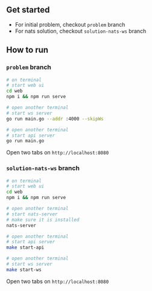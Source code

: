 ## Get started

- For initial problem, checkout `problem` branch
- For nats solution, checkout `solution-nats-ws` branch


## How to run
### `problem` branch
```bash
# on terminal
# start web ui
cd web
npm i && npm run serve

# open another terminal
# start ws server
go run main.go --addr :4000 --skipWs

# open another terminal
# start api server
go run main.go
```
Open two tabs on `http://localhost:8080`

### `solution-nats-ws` branch
```bash
# on terminal
# start web ui
cd web
npm i && npm run serve

# open another terminal
# start nats-server
# make sure it is installed
nats-server

# open another terminal
# start api server
make start-api

# open another terminal
# start ws server
make start-ws
```
Open two tabs on `http://localhost:8080`



